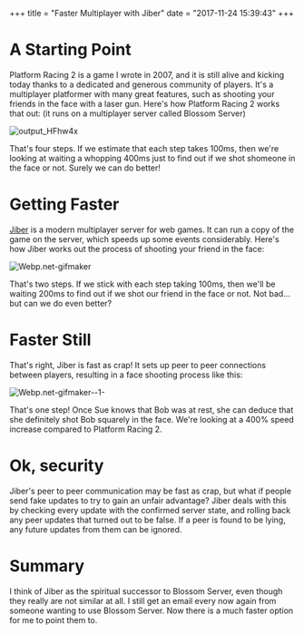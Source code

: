 +++
title = "Faster Multiplayer with Jiber"
date = "2017-11-24 15:39:43"
+++

# A Starting Point
Platform Racing 2 is a game I wrote in 2007, and it is still alive and kicking today thanks to a dedicated and generous community of players. It's a multiplayer platformer with many great features, such as shooting your friends in the face with a laser gun. Here's how Platform Racing 2 works that out: (it runs on a multiplayer server called Blossom Server)

![output_HFhw4x](/content/images/2017/11/output_HFhw4x.gif)

That's four steps. If we estimate that each step takes 100ms, then we're looking at waiting a whopping 400ms just to find out if we shot shomeone in the face or not. Surely we can do better!

# Getting Faster
[Jiber](https://jiber.io) is a modern multiplayer server for web games. It can run a copy of the game on the server, which speeds up some events considerably. Here's how Jiber works out the process of shooting your friend in the face:

![Webp.net-gifmaker](/content/images/2017/11/Webp.net-gifmaker.gif)

That's two steps. If we stick with each step taking 100ms, then we'll be waiting 200ms to find out if we shot our friend in the face or not. Not bad... but can we do even better?

# Faster Still
That's right, Jiber is fast as crap! It sets up peer to peer connections between players, resulting in a face shooting process like this:

![Webp.net-gifmaker--1-](/content/images/2017/11/Webp.net-gifmaker--1-.gif)

That's one step! Once Sue knows that Bob was at rest, she can deduce that she definitely shot Bob squarely in the face. We're looking at a 400% speed increase compared to Platform Racing 2.

# Ok, security
Jiber's peer to peer communication may be fast as crap, but what if people send fake updates to try to gain an unfair advantage? Jiber deals with this by checking every update with the confirmed server state, and rolling back any peer updates that turned out to be false. If a peer is found to be lying, any future updates from them can be ignored.

# Summary
I think of Jiber as the spiritual successor to Blossom Server, even though they really are not similar at all. I still get an email every now again from someone wanting to use Blossom Server. Now there is a much faster option for me to point them to.
